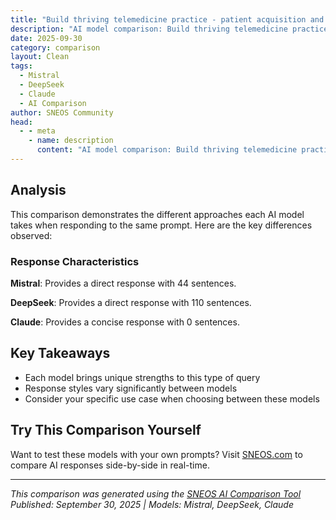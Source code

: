 ```yaml
---
title: "Build thriving telemedicine practice - patient acquisition and retention strategies"
description: "AI model comparison: Build thriving telemedicine practice - patient acquisition and retention strategies..."
date: 2025-09-30
category: comparison
layout: Clean
tags:
  - Mistral
  - DeepSeek
  - Claude
  - AI Comparison
author: SNEOS Community
head:
  - - meta
    - name: description
      content: "AI model comparison: Build thriving telemedicine practice - patient acquisition and retention strategies..."
---
```


<ChatComparison
  title="Build thriving telemedicine practice - patient acquisition and retention strategies"
  prompt="Build thriving telemedicine practice - patient acquisition and retention strategies"
  :responses='{
    "Mistral": "Building a thriving telemedicine practice involves a combination of effective patient acquisition and retention strategies. Here are some steps you can take:\n\n### Patient Acquisition Strategies\n\n1. **Digital Marketing:**\n   - **SEO (Search Engine Optimization):** Optimize your website for relevant keywords to improve your search engine rankings.\n   - **PPC (Pay-Per-Click) Advertising:** Use platforms like Google Ads to target potential patients searching for telemedicine services.\n   - **Social Media Marketing:** Utilize platforms like Facebook, Instagram, and LinkedIn to reach a broader audience.\n   - **Content Marketing:** Create valuable content such as blog posts, videos, and infographics to educate potential patients and establish your expertise.\n\n2. **Partnerships and Referrals:**\n   - **Healthcare Providers:** Partner with local healthcare providers who can refer patients to your telemedicine practice.\n   - **Employers:** Offer telemedicine services as part of employee wellness programs.\n   - **Insurance Companies:** Collaborate with insurance providers to include your services in their plans.\n\n3. **Online Reviews and Testimonials:**\n   - Encourage satisfied patients to leave positive reviews on platforms like Google, Yelp, and Healthgrades.\n   - Share patient testimonials on your website and social media channels to build trust.\n\n4. **Community Engagement:**\n   - Participate in local health fairs, community events, and webinars to increase visibility.\n   - Offer free consultations or health screenings to attract new patients.\n\n5. **User-Friendly Platform:**\n   - Ensure your telemedicine platform is easy to use, secure, and accessible from various devices.\n   - Provide clear instructions and support for patients to navigate the platform.\n\n### Patient Retention Strategies\n\n1. **Quality of Care:**\n   - Provide high-quality, personalized care to ensure patient satisfaction.\n   - Follow up with patients after consultations to address any lingering concerns.\n\n2. **Patient Engagement:**\n   - Use email newsletters, SMS reminders, and social media to keep patients engaged and informed.\n   - Offer wellness programs, health tips, and educational resources to maintain patient interest.\n\n3. **Feedback and Improvement:**\n   - Regularly collect patient feedback through surveys and reviews.\n   - Use this feedback to continuously improve your services and address any issues.\n\n4. **Loyalty Programs:**\n   - Implement loyalty programs or discounts for repeat patients.\n   - Offer referral incentives to encourage patients to refer friends and family.\n\n5. **Accessibility and Convenience:**\n   - Ensure your telemedicine services are available at convenient times, including evenings and weekends.\n   - Offer flexible scheduling options and quick appointment availability.\n\n6. **Technology and Innovation:**\n   - Stay updated with the latest telemedicine technologies and innovations.\n   - Integrate features like AI-driven symptom checkers, virtual waiting rooms, and secure messaging to enhance the patient experience.\n\n7. **Personal Touch:**\n   - Maintain a personal connection with patients through regular check-ins and personalized communication.\n   - Ensure that patients feel valued and heard during their consultations.\n\n### Additional Tips\n\n- **Compliance and Security:** Ensure your telemedicine practice complies with all relevant regulations, including HIPAA, to protect patient data and maintain trust.\n- **Continuous Education:** Keep your staff trained on the latest telemedicine practices and technologies to provide the best possible care.\n- **Analytics and Metrics:** Use data analytics to track patient acquisition and retention rates, identify trends, and make data-driven decisions.\n\nBy implementing these strategies, you can build a thriving telemedicine practice that attracts new patients and retains existing ones, ensuring long-term success.",
    "DeepSeek": "Of course. Building a thriving telemedicine practice requires a dual focus: a steady stream of new patients and a system that makes them want to stay. Here is a comprehensive guide to patient acquisition and retention strategies.\n\n---\n\n### **Part 1: Patient Acquisition - Filling Your Pipeline**\n\nThe goal here is to build awareness, establish trust, and make it easy for new patients to find and choose you.\n\n#### **A. Digital Marketing Foundation**\n\n1.  **Professional Website:**\n    *   **Your Virtual Front Door:** It must be modern, fast, mobile-friendly, and secure (HTTPS).\n    *   **Clear Value Proposition:** Immediately state who you are, what you treat, and how you help (e.g., \u0022Expert Dermatology Care from Home\u0022).\n    *   **Simple Scheduling:** Integrate a user-friendly booking system (e.g., Calendly, Acuity) that is visible on every page.\n    *   **Provider Bios:** Include photos, videos, and detailed bios to build a human connection.\n    *   **FAQ Section:** Address common concerns about telemedicine (cost, privacy, technology, what conditions are treatable).\n\n2.  **Search Engine Optimization (SEO):**\n    *   **Local SEO:** Even for telemedicine, people search for \u0022telemedicine doctor [state]\u0022 or \u0022online therapist [city].\u0022 Optimize your Google Business Profile and directory listings for the states you\u0027re licensed in.\n    *   **Content SEO:** Create blog posts, articles, and guides that answer patient questions (e.g., \u0022How to Manage Anxiety from Home,\u0022 \u0022Is Your Rash Telemedicine-Appropriate?\u0022). Target specific keywords.\n\n3.  **Social Media Presence:**\n    *   **Choose Platforms Wisely:** Facebook for community and ads, Instagram for visual stories, LinkedIn for B2B and specialist referrals.\n    *   **Provide Value, Not Just Ads:** Share health tips, behind-the-scenes glimpses, patient testimonials (with permission), and live Q\u0026A sessions.\n    *   **Engage:** Respond to comments and messages promptly.\n\n#### **B. Strategic Outreach \u0026 Partnerships**\n\n1.  **Referral Network Development:**\n    *   **Primary Care Physicians (PCPs):** Your most valuable partners. Offer to be their go-to for after-hours calls, quick consults, or follow-up visits. Make your referral process seamless for their staff.\n    *   **Specialists:** Build relationships with specialists for co-management (e.g., a cardiologist referring to a tele-nutritionist).\n    *   **Therapists \u0026 Counselors:** A powerful cross-referral channel between mental and physical health.\n\n2.  **Employer \u0026 Organizational Partnerships:**\n    *   **Local Businesses:** Offer your services as an employee benefit. This provides a steady stream of patients and a reliable revenue source.\n    *   **Universities:** Partner with student health services.\n    *   **Senior Centers:** Offer tech-help sessions and virtual check-ins for chronic conditions.\n\n#### **C. Paid Acquisition \u0026 Promotions**\n\n1.  **Targeted Digital Advertising:**\n    *   **Google Ads:** Bid on keywords like \u0022online doctor appointment,\u0022 \u0022virtual therapy,\u0022 etc.\n    *   **Social Media Ads (Facebook/Instagram):** Highly targetable by demographics, interests, and even health conditions (within privacy rules). Use compelling video testimonials.\n\n2.  **Launch Promotions:**\n    *   Offer a \u0022Free 15-Minute Consultation\u0022 for new patients to reduce the barrier to entry.\n    *   A discounted first visit can incentivize sign-ups.\n\n---\n\n### **Part 2: Patient Retention - Creating Lifelong Patients**\n\nAcquisition is costly. Retention is profitable. A retained patient is a source of recurring revenue and referrals.\n\n#### **A. The Seamless Patient Experience (The \u0022How\u0022)**\n\n1.  **Frictionless Technology:**\n    *   **Simple Platform:** The video interface should require no downloads or complex logins whenever possible.\n    *   **Integrated Workflow:** Use a platform that combines scheduling, video calling, secure messaging, billing, and the EHR. Avoid forcing patients to juggle multiple apps.\n\n2.  **The Pre-Visit \u0022Concierge\u0022 Service:**\n    *   **Automated Reminders:** Send SMS and email reminders 24-48 hours before the appointment, with a link to join.\n    *   **Intake Forms:** Send digital forms to be completed *before* the visit. This saves time and makes the consultation more productive.\n    *   **Tech Check:** Include a one-click link to test their camera and microphone.\n\n3.  **The Exceptional Consultation:**\n    *   **Be On Time:** Respect the patient\u0027s time. Log in promptly.\n    *   **\u0022Webside\u0022 Manner:** Maintain eye contact (look at the camera), smile, and show empathy. Acknowledge the unique nature of a virtual visit.\n    *   **Clear Communication:** Speak clearly, confirm understanding, and summarize the plan.\n    *   **Minimize \u0022Dead Air\u0022:** Have your system ready so you\u0027re not typing or looking for files for long periods.\n\n#### **B. Beyond the Visit - Building a Relationship (The \u0022Why\u0022)**\n\n1.  **Proactive Follow-Up:**\n    *   **Post-Visit Summary:** Send a secure message after the visit summarizing the diagnosis, treatment plan, and medications.\n    *   **Check-in Messages:** A simple \u0022How are you feeling after starting the new medication?\u0022 2-3 days later shows you care beyond the billable hour.\n    *   **Automated Follow-up:** Set reminders for chronic care patients to schedule their next check-in.\n\n2.  **Accessible \u0026 Responsive Communication:**\n    *   **Secure Messaging:** Offer a channel for non-urgent questions between visits. This prevents small issues from becoming big problems and builds tremendous loyalty.\n    *   **Set Clear Expectations:** Let patients know your typical response time (e.g., \u0022within 24 hours on business days\u0022).\n\n3.  **Value-Added Content \u0026 Community:**\n    *   **Educational Newsletters:** Share relevant health news, tips, and practice updates.\n    *   **Group Visits/Webinars:** For conditions like diabetes, prenatal care, or stress management, host virtual group sessions. This adds value and builds community.\n\n#### **C. Loyalty \u0026 Feedback Systems**\n\n1.  **Easy Rebooking:** At the end of a visit, say, \u0022Shall I schedule your follow-up for 3 months from now?\u0022 and do it right then. This is the single most effective retention tactic.\n2.  **Loyalty or Subscription Models:**\n    *   Consider a monthly membership for unlimited messaging or discounted visits. This is excellent for chronic disease management or mental health.\n3.  **Act on Patient Feedback:**\n    *   Send short, post-visit satisfaction surveys (e.g., via NPS or a simple 1-5 scale).\n    *   **Listen and Adapt:** If you see a trend about difficulty with the booking system, fix it. Thank patients for their feedback and show them it matters.\n\n---\n\n### **Putting It All Together: A Sample Patient Journey**\n\n*   **Awareness:** Maria finds your practice through a Google search for \u0022migraine treatment online.\u0022 She reads your blog post on migraine triggers.\n*   **Acquisition:** She visits your website, finds your value proposition clear, and books an appointment easily using your online scheduler.\n*   **Onboarding:** She receives an immediate confirmation and a reminder 24 hours before her appointment with a link to complete intake forms and test her tech.\n*   **Consultation:** The doctor is on time, empathetic, and provides a clear treatment plan. At the end, they schedule a 2-week follow-up.\n*   **Retention:** Maria receives a visit summary and a check-in message 3 days later. She feels cared for. When her follow-up reminder arrives, she books without hesitation. She has now become a retained patient and is likely to refer her friends.\n\nBy systematically implementing these acquisition and retention strategies, you will build a practice known not just for its medical expertise, but for an outstanding patient experience that keeps them coming back.",
    "Claude": "# Building a Thriving Telemedicine Practice: Complete Strategy Guide\n\n## \uD83C\uDFAF Foundation \u0026 Market Positioning\n\n### Define Your Niche\n- **Specialty Focus**: Primary care, mental health, dermatology, chronic disease management\n- **Target Demographics**: Busy professionals, rural patients, elderly, chronic conditions\n- **Value Proposition**: Convenience, accessibility, cost-effectiveness, specialized expertise\n\n### Competitive Analysis\n- Research local and national telehealth competitors\n- Identify service gaps and opportunities\n- Develop unique differentiators\n\n## \uD83D\uDCC8 Patient Acquisition Strategies\n\n### Digital Marketing Foundation\n\n**Search Engine Optimization (SEO)**\n- Target keywords: \u0022telehealth near me,\u0022 \u0022online doctor consultation,\u0022 \u0022[specialty] telemedicine\u0022\n- Create location-based landing pages\n- Optimize for voice search queries\n\n**Pay-Per-Click Advertising**\n- Google Ads for immediate visibility\n- Target high-intent keywords\n- Geo-target your service areas\n- A/B test ad copy and landing pages\n\n**Content Marketing**\n- Health education blog posts\n- Video content explaining telemedicine benefits\n- Patient testimonials and success stories\n- Condition-specific resource guides\n\n### Professional Network Development\n\n**Healthcare Referrals**\n- Partner with local clinics for overflow patients\n- Collaborate with specialists for cross-referrals\n- Connect with urgent care centers\n- Build relationships with insurance providers\n\n**Community Outreach**\n- Present at health fairs and community events\n- Partner with employers for employee health programs\n- Collaborate with senior living facilities\n- Work with rural health organizations\n\n### Strategic Partnerships\n\n**Insurance Integration**\n- Get credentialed with major insurance plans\n- Highlight covered services prominently\n- Streamline insurance verification process\n\n**Corporate Wellness**\n- Partner with businesses for employee telehealth\n- Offer group consultation rates\n- Provide workplace health screenings via telehealth\n\n## \uD83D\uDD04 Patient Retention Strategies\n\n### Exceptional Patient Experience\n\n**Seamless Technology**\n- User-friendly platform across devices\n- Reliable video quality and connection\n- Simple scheduling and rescheduling\n- Automated appointment reminders\n\n**Personalized Care**\n- Maintain detailed patient records\n- Remember patient preferences\n- Follow up on treatment progress\n- Provide personalized health recommendations\n\n### Communication Excellence\n\n**Multi-Channel Communication**\n- Secure messaging between visits\n- Email updates and health tips\n- Text reminders and check-ins\n- 24/7 support availability\n\n**Care Coordination**\n- Seamless prescription management\n- Lab result notifications\n- Specialist referral coordination\n- Emergency care protocols\n\n### Value-Added Services\n\n**Chronic Disease Management**\n- Regular monitoring programs\n- Medication adherence support\n- Lifestyle coaching integration\n- Remote monitoring device integration\n\n**Preventive Care Programs**\n- Annual wellness visits\n- Health screening reminders\n- Vaccination schedules\n- Risk assessment tools\n\n## \uD83D\uDCA1 Technology \u0026 Platform Optimization\n\n### Platform Selection\n- HIPAA-compliant video solutions\n- Integration with EHR systems\n- Mobile app availability\n- Payment processing capabilities\n\n### User Experience Design\n- Intuitive navigation\n- Quick registration process\n- Clear pricing transparency\n- Accessible design for all users\n\n## \uD83D\uDCCA Marketing Tactics by Channel\n\n### Social Media Marketing\n- **Facebook**: Health education content, patient testimonials\n- **LinkedIn**: Professional networking, B2B partnerships\n- **Instagram**: Behind-the-scenes content, health tips\n- **YouTube**: Educational videos, platform tutorials\n\n### Email Marketing\n- Welcome series for new patients\n- Health newsletter with seasonal tips\n- Appointment reminders and follow-ups\n- Chronic condition management series\n\n### Local SEO\n- Google My Business optimization\n- Online review management\n- Local directory listings\n- Community event participation\n\n## \uD83C\uDFAF Retention Metrics \u0026 KPIs\n\n### Key Metrics to Track\n- **Patient Retention Rate**: Percentage of patients returning within 12 months\n- **Net Promoter Score (NPS)**: Patient satisfaction and referral likelihood\n- **Average Revenue Per Patient**: Financial health indicator\n- **Appointment Completion Rate**: Platform reliability metric\n- **Time to First Available Appointment**: Accessibility measure\n\n### Quality Indicators\n- Patient satisfaction scores\n- Clinical outcome improvements\n- Response time metrics\n- Technical issue resolution time\n\n## \uD83D\uDE80 Growth Acceleration Strategies\n\n### Referral Programs\n- Incentivize existing patients to refer others\n- Healthcare provider referral rewards\n- Corporate partnership bonuses\n- Family plan disc"
  }'
  published-date="15:50"
/>

## Analysis

This comparison demonstrates the different approaches each AI model takes when responding to the same prompt. Here are the key differences observed:

### Response Characteristics

**Mistral**: Provides a direct response with 44 sentences. 

**DeepSeek**: Provides a direct response with 110 sentences. 

**Claude**: Provides a concise response with 0 sentences. 

## Key Takeaways

- Each model brings unique strengths to this type of query
- Response styles vary significantly between models
- Consider your specific use case when choosing between these models

## Try This Comparison Yourself

Want to test these models with your own prompts? Visit [SNEOS.com](https://sneos.com) to compare AI responses side-by-side in real-time.

---

*This comparison was generated using the [SNEOS AI Comparison Tool](https://sneos.com)*
*Published: September 30, 2025 | Models: Mistral, DeepSeek, Claude*
